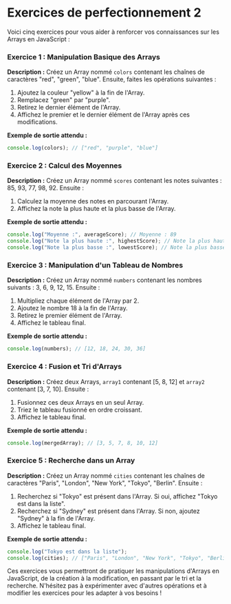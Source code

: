 # Exercices de perfectionnement 2

Voici cinq exercices pour vous aider à renforcer vos connaissances sur les Arrays en JavaScript :

### Exercice 1 : Manipulation Basique des Arrays

**Description :**
Créez un Array nommé `colors` contenant les chaînes de caractères "red", "green", "blue". Ensuite, faites les opérations suivantes :

1. Ajoutez la couleur "yellow" à la fin de l'Array.
2. Remplacez "green" par "purple".
3. Retirez le dernier élément de l'Array.
4. Affichez le premier et le dernier élément de l'Array après ces modifications.

**Exemple de sortie attendu :**

```jsx
console.log(colors); // ["red", "purple", "blue"]

```

### Exercice 2 : Calcul des Moyennes

**Description :**
Créez un Array nommé `scores` contenant les notes suivantes : 85, 93, 77, 98, 92. Ensuite :

1. Calculez la moyenne des notes en parcourant l'Array.
2. Affichez la note la plus haute et la plus basse de l'Array.

**Exemple de sortie attendu :**

```jsx
console.log("Moyenne :", averageScore); // Moyenne : 89
console.log("Note la plus haute :", highestScore); // Note la plus haute : 98
console.log("Note la plus basse :", lowestScore); // Note la plus basse : 77

```

### Exercice 3 : Manipulation d'un Tableau de Nombres

**Description :**
Créez un Array nommé `numbers` contenant les nombres suivants : 3, 6, 9, 12, 15. Ensuite :

1. Multipliez chaque élément de l'Array par 2.
2. Ajoutez le nombre 18 à la fin de l'Array.
3. Retirez le premier élément de l'Array.
4. Affichez le tableau final.

**Exemple de sortie attendu :**

```jsx
console.log(numbers); // [12, 18, 24, 30, 36]

```

### Exercice 4 : Fusion et Tri d'Arrays

**Description :**
Créez deux Arrays, `array1` contenant [5, 8, 12] et `array2` contenant [3, 7, 10]. Ensuite :

1. Fusionnez ces deux Arrays en un seul Array.
2. Triez le tableau fusionné en ordre croissant.
3. Affichez le tableau final.

**Exemple de sortie attendu :**

```jsx
console.log(mergedArray); // [3, 5, 7, 8, 10, 12]

```

### Exercice 5 : Recherche dans un Array

**Description :**
Créez un Array nommé `cities` contenant les chaînes de caractères "Paris", "London", "New York", "Tokyo", "Berlin". Ensuite :

1. Recherchez si "Tokyo" est présent dans l'Array. Si oui, affichez "Tokyo est dans la liste".
2. Recherchez si "Sydney" est présent dans l'Array. Si non, ajoutez "Sydney" à la fin de l'Array.
3. Affichez le tableau final.

**Exemple de sortie attendu :**

```jsx
console.log("Tokyo est dans la liste");
console.log(cities); // ["Paris", "London", "New York", "Tokyo", "Berlin", "Sydney"]

```

Ces exercices vous permettront de pratiquer les manipulations d'Arrays en JavaScript, de la création à la modification, en passant par le tri et la recherche. N'hésitez pas à expérimenter avec d'autres opérations et à modifier les exercices pour les adapter à vos besoins !